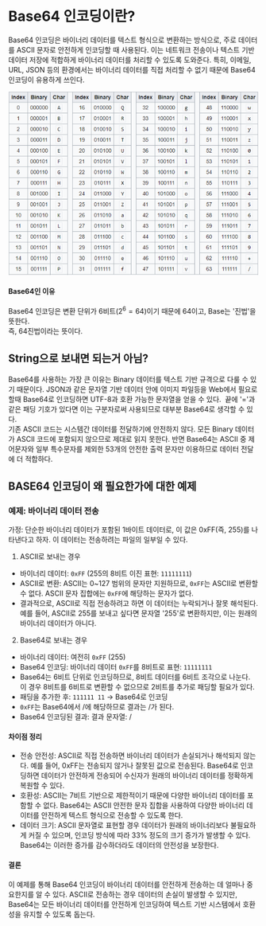 # Base64 인코딩이란?

Base64 인코딩은 바이너리 데이터를 텍스트 형식으로 변환하는 방식으로, 주로 데이터를 ASCII 문자로 안전하게 인코딩할 때 사용된다. 이는 네트워크 전송이나 텍스트 기반 데이터 저장에 적합하게 바이너리 데이터를 처리할 수 있도록 도와준다. 특히, 이메일, URL, JSON 등의 환경에서는 바이너리 데이터를 직접 처리할 수 없기 때문에 Base64 인코딩이 유용하게 쓰인다.

![Base64-1](images/Base64.png)

#### Base64인 이유

Base64 인코딩은 변환 단위가 6비트($2^6=64$)이기 때문에 64이고,
Base는 '진법'을 뜻한다.
<br> 즉, 64진법이라는 뜻이다.

## String으로 보내면 되는거 아님?

Base64를 사용하는 가장 큰 이유는 Binary 데이터를 텍스트 기반 규격으로 다룰 수 있기 때문이다. JSON과 같은 문자열 기반 데이터 안에 이미지 파일등을 Web에서 필요로 할때 Base64로 인코딩하면 UTF-8과 호환 가능한 문자열을 얻을 수 있다.  끝에 '='과 같은 패딩 기호가 있다면 이는 구분자로써 사용되므로 대부분 Base64로 생각할 수 있다.  
<br>
기존 ASCII 코드는 시스템간 데이터를 전달하기에 안전하지 않다. 모든 Binary 데이터가 ASCII 코드에 포함되지 않으므로 제대로 읽지 못한다. 반면 Base64는 ASCII 중 제어문자와 일부 특수문자를 제외한 53개의 안전한 출력 문자만 이용하므로 데이터 전달에 더 적합하다.

## BASE64 인코딩이 왜 필요한가에 대한 예제

### 예제: 바이너리 데이터 전송

가정: 단순한 바이너리 데이터가 포함된 1바이트 데이터로, 이 값은 0xFF(즉, 255)를 나타낸다고 하자. 이 데이터는 전송하려는 파일의 일부일 수 있다.

1. ASCII로 보내는 경우
- 바이너리 데이터: `0xFF` (255의 8비트 이진 표현: `11111111`)
- ASCII로 변환: ASCII는 0~127 범위의 문자만 지원하므로, `0xFF`는 ASCII로 변환할 수 없다. ASCII 문자 집합에는 `0xFF`에 해당하는 문자가 없다.
- 결과적으로, ASCII로 직접 전송하려고 하면 이 데이터는 누락되거나 잘못 해석된다. 예를 들어, ASCII로 255를 보내고 싶다면 문자열 '255'로 변환하지만, 이는 원래의 바이너리 데이터가 아니다.
2. Base64로 보내는 경우
- 바이너리 데이터: 여전히 `0xFF` (255)
- Base64 인코딩: 바이너리 데이터 `0xFF`를 8비트로 표현: `11111111`
- Base64는 6비트 단위로 인코딩하므로, 8비트 데이터를 6비트 조각으로 나눈다. 이 경우 8비트를 6비트로 변환할 수 없으므로 2비트를 추가로 패딩할 필요가 있다.
- 패딩을 추가한 후: `111111 11` → Base64로 인코딩
- `0xFF`는 Base64에서 /에 해당하므로 결과는 /가 된다.
- Base64 인코딩된 결과: 결과 문자열: /

#### 차이점 정리
- 전송 안전성: ASCII로 직접 전송하면 바이너리 데이터가 손실되거나 해석되지 않는다. 예를 들어, 0xFF는 전송되지 않거나 잘못된 값으로 전송된다. Base64로 인코딩하면 데이터가 안전하게 전송되어 수신자가 원래의 바이너리 데이터를 정확하게 복원할 수 있다.
- 호환성: ASCII는 7비트 기반으로 제한적이기 때문에 다양한 바이너리 데이터를 포함할 수 없다.
Base64는 ASCII 안전한 문자 집합을 사용하여 다양한 바이너리 데이터를 안전하게 텍스트 형식으로 전송할 수 있도록 한다.
- 데이터 크기: ASCII 문자열로 표현할 경우 데이터가 원래의 바이너리보다 불필요하게 커질 수 있으며, 인코딩 방식에 따라 33% 정도의 크기 증가가 발생할 수 있다. Base64는 이러한 증가를 감수하더라도 데이터의 안전성을 보장한다.

#### 결론
이 예제를 통해 Base64 인코딩이 바이너리 데이터를 안전하게 전송하는 데 얼마나 중요한지를 알 수 있다. ASCII로 전송하는 경우 데이터의 손실이 발생할 수 있지만, Base64는 모든 바이너리 데이터를 안전하게 인코딩하여 텍스트 기반 시스템에서 호환성을 유지할 수 있도록 돕는다.